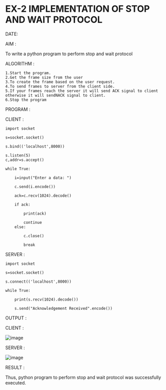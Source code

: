 # EX-2 IMPLEMENTATION OF STOP AND WAIT PROTOCOL

DATE:

AIM :

To write a python program to perform stop and wait protocol

ALGORITHM :

    1.Start the program.
    2.Get the frame size from the user
    3.To create the frame based on the user request.
    4.To send frames to server from the client side.
    5.If your frames reach the server it will send ACK signal to client otherwise it will sendNACK signal to client.
    6.Stop the program

PROGRAM :

CLIENT :

    import socket

    s=socket.socket()
    
    s.bind(('localhost',8000))
    
    s.listen(5)
    c,addr=s.accept()
    
    while True:
    
        i=input("Enter a data: ")
    
        c.send(i.encode())
    
        ack=c.recv(1024).decode()
    
        if ack:
        
            print(ack)
        
            continue
        else:
        
            c.close()
        
            break

SERVER :

    import socket
    
    s=socket.socket()
    
    s.connect(('localhost',8000))
    
    while True:
    
        print(s.recv(1024).decode())
    
        s.send("Acknowledgement Received".encode())


OUTPUT :

CLIENT :

![image](https://github.com/Sindhuja9585/EX-2/assets/122860624/e3c99880-ad63-4b2b-afb0-d141e5a01ef5)

SERVER :

![image](https://github.com/Sindhuja9585/EX-2/assets/122860624/c0713089-f946-4c8f-ab26-a990b4689712)

RESULT :

Thus, python program to perform stop and wait protocol was successfully executed.



